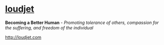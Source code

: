 [loudjet](http://loudjet.com)
============================

**Becoming a Better Human** - *Promoting tolerance of others, compassion for the suffering, and freedom of the individual*

http://loudjet.com
